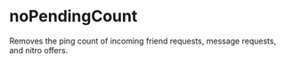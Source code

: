 # noPendingCount

Removes the ping count of incoming friend requests, message requests, and nitro offers.
